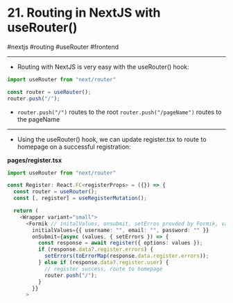 # 21\. Routing in NextJS with useRouter()

#nextjs #routing #useRouter #frontend

* * *

  

- Routing with NextJS is very easy with the useRouter() hook:

  

```typescript
import useRouter from "next/router"

const router = useRouter();
router.push("/");
```

  

- `router.push("/")`⁠ routes to the root `router.push("/pageName")`⁠ routes to the pageName

* * *

  

- Using the useRouter() hook, we can update register.tsx to route to homepage on a successful registration:

  

**pages/register.tsx**

```typescript
import useRouter from "next/router"

const Register: React.FC<registerProps> = ({}) => {
  const router = useRouter();
  const [, register] = useRegisterMutation();

  return (
    <Wrapper variant="small">
      <Formik // initalValues, onsubmit, setErros provded by Formik, values is inferred from initialValues
        initialValues={{ username: "", email: "", password: "" }}
        onSubmit={async (values, { setErrors }) => {
          const response = await register({ options: values });
          if (response.data?.register.errors) {
            setErrors(toErrorMap(response.data.register.errors));
          } else if (response.data?.register.user) {
            // register success, route to homepage
            router.push("/");
          }
        }}
      >
```